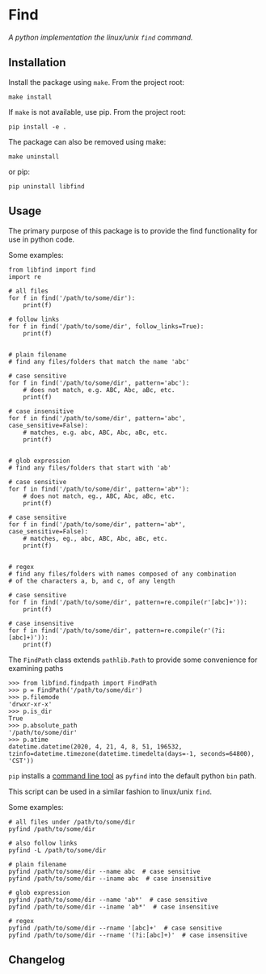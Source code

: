 # Find
*A python implementation the linux/unix `find` command.*

## Installation

Install the package using `make`. From the project root:
```
make install
```

If `make` is not available, use pip. From the project root:
```
pip install -e .
```

The package can also be removed using make:
```
make uninstall
```

or pip:
```
pip uninstall libfind
```

## Usage

The primary purpose of this package is to provide the find functionality for use in python code.

Some examples:

```
from libfind import find
import re

# all files
for f in find('/path/to/some/dir'):
    print(f)

# follow links
for f in find('/path/to/some/dir', follow_links=True):
    print(f)


# plain filename
# find any files/folders that match the name 'abc'

# case sensitive
for f in find('/path/to/some/dir', pattern='abc'):
    # does not match, e.g. ABC, Abc, aBc, etc.
    print(f)

# case insensitive
for f in find('/path/to/some/dir', pattern='abc', case_sensitive=False):
    # matches, e.g. abc, ABC, Abc, aBc, etc.
    print(f)


# glob expression
# find any files/folders that start with 'ab'

# case sensitive
for f in find('/path/to/some/dir', pattern='ab*'):
    # does not match, eg., ABC, Abc, aBc, etc.
    print(f)

# case sensitive
for f in find('/path/to/some/dir', pattern='ab*', case_sensitive=False):
    # matches, eg., abc, ABC, Abc, aBc, etc.
    print(f)


# regex
# find any files/folders with names composed of any combination
# of the characters a, b, and c, of any length

# case sensitive
for f in find('/path/to/some/dir', pattern=re.compile(r'[abc]+')):
    print(f)

# case insensitive
for f in find('/path/to/some/dir', pattern=re.compile(r'(?i:[abc]+)')):
    print(f)
```

The `FindPath` class extends `pathlib.Path` to provide some convenience for examining paths

```
>>> from libfind.findpath import FindPath
>>> p = FindPath('/path/to/some/dir')
>>> p.filemode
'drwxr-xr-x'
>>> p.is_dir
True
>>> p.absolute_path
'/path/to/some/dir'
>>> p.atime
datetime.datetime(2020, 4, 21, 4, 8, 51, 196532, tzinfo=datetime.timezone(datetime.timedelta(days=-1, seconds=64800), 'CST'))
```

`pip` installs a [command line tool](libfind/pyfind.py) as `pyfind` into the default python `bin` path.

This script can be used in a similar fashion to linux/unix `find`.

Some examples:

```
# all files under /path/to/some/dir
pyfind /path/to/some/dir

# also follow links
pyfind -L /path/to/some/dir

# plain filename
pyfind /path/to/some/dir --name abc  # case sensitive
pyfind /path/to/some/dir --iname abc  # case insensitive

# glob expression
pyfind /path/to/some/dir --name 'ab*'  # case sensitive
pyfind /path/to/some/dir --iname 'ab*'  # case insensitive

# regex
pyfind /path/to/some/dir --rname '[abc]+'  # case sensitive
pyfind /path/to/some/dir --rname '(?i:[abc]+)'  # case insensitive
```

## Changelog